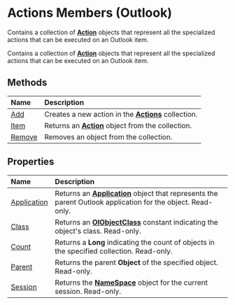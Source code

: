 
# Actions Members (Outlook)
Contains a collection of  **[Action](22bd8d4a-9cf4-bd37-011b-8da3dfadf761.md)** objects that represent all the specialized actions that can be executed on an Outlook item.

Contains a collection of  **[Action](22bd8d4a-9cf4-bd37-011b-8da3dfadf761.md)** objects that represent all the specialized actions that can be executed on an Outlook item.


## Methods



|**Name**|**Description**|
|:-----|:-----|
|[Add](aaf539c4-d60a-867f-086b-3cef7632a6f2.md)|Creates a new action in the  **[Actions](b0903aa4-9b75-5311-d0a5-5ff4a5e29c79.md)** collection.|
|[Item](e4c10f5e-014f-46d5-e5a9-2a70c9399d5f.md)|Returns an  **[Action](22bd8d4a-9cf4-bd37-011b-8da3dfadf761.md)** object from the collection.|
|[Remove](a44c382b-0eff-2033-da91-05bee0e210b2.md)|Removes an object from the collection.|

## Properties



|**Name**|**Description**|
|:-----|:-----|
|[Application](823b9111-fb73-581b-18e0-68f34a71fa3e.md)|Returns an  **[Application](797003e7-ecd1-eccb-eaaf-32d6ddde8348.md)** object that represents the parent Outlook application for the object. Read-only.|
|[Class](fe55f517-bb09-5d57-0ca1-f50fe1d482c2.md)|Returns an  **[OlObjectClass](33d724b3-df3c-2a7f-a80f-93b66d96f588.md)** constant indicating the object's class. Read-only.|
|[Count](0ba24d51-b057-9960-18e0-cb88a5edcdd5.md)|Returns a  **Long** indicating the count of objects in the specified collection. Read-only.|
|[Parent](c92854dd-19f7-39d4-9b81-76645c032577.md)|Returns the parent  **Object** of the specified object. Read-only.|
|[Session](21792c3f-9669-2f68-7a47-bac172d16620.md)|Returns the  **[NameSpace](f0dcaa19-07f5-5d42-a3bf-2e42b7885644.md)** object for the current session. Read-only.|
